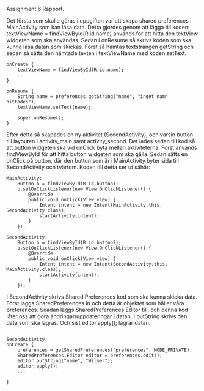 Assignment 6 Rapport.


Det första som skulle göras i uppgiften var att skapa shared preferences i MainActivity som kan läsa data.
Detta gjordes genom att lägga till koden:
textViewName = findViewById(R.id.name) används för att hitta den textView widgeten som ska användas.
Sedan i onResume så skrivs koden som ska kunna läsa datan som skickas.
Först så hämtas textsträngen getString och sedan så sätts den hämtade texten i textViewName med koden setText.

```
onCreate {
    textViewName = findViewById(R.id.name);
    ...
}

onResume {
    String name = preferences.getString("name", "inget namn hittades");
    textViewName.setText(name);

    super.onResume();
}

```


Efter detta så skapades en ny aktivitet (SecondActivity), och varsin button till layouten i activity_main samt activity_second.
Det lades sedan till kod så att button widgeten ska vid onClick byta mellan aktiviteterna.
Först används findViewById för att hitta button widgeten som ska gälla.
Sedan sätts en onClick på button, där den button som är i MainActivity byter sida till SecondActivity och tvärtom.
Koden till detta ser ut såhär:

```
MainActivity:
    Button b = findViewById(R.id.button);
    b.setOnClickListener(new View.OnClickListener() {
        @Override
        public void onClick(View view) {
            Intent intent = new Intent(MainActivity.this, SecondActivity.class);
            startActivity(intent);
        }
    });

SecondActivity:
    Button b = findViewById(R.id.button2);
    b.setOnClickListener(new View.OnClickListener() {
        @Override
        public void onClick(View view) {
            Intent intent = new Intent(SecondActivity.this, MainActivity.class);
            startActivity(intent);
        }
    });

```

I SecondActivity skrivs Shared Preferences kod som ska kunna skicka data.
Först läggs SharedPreferences in och detta är objektet som håller våra preferences.
Seadan läggs SharedPreferences.Editor till, och denna kod låter oss att göra ändringar/uppdateringar i datan.
I putString skrivs den data som ska lagras.
Och sist editor.apply(); lagrar datan.

```

SecondActivity:
onCreate {
    preferences = getSharedPreferences("preferences", MODE_PRIVATE);
    SharedPreferences.Editor editor = preferences.edit();
    editor.putString("name", "Wilmer");
    editor.apply();
    ...

}

```



